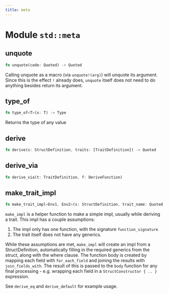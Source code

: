 ```yaml
---
title: meta
---
```


# Module `std::meta`

## unquote

```rust
fn unquote(code: Quoted) -> Quoted
```

Calling unquote as a macro (via `unquote!(arg)`) will unquote
its argument. Since this is the effect `!` already does, `unquote`
itself does not need to do anything besides return its argument.

## type_of

```rust
fn type_of<T>(x: T) -> Type
```

Returns the type of any value

## derive

```rust
fn derive(s: StructDefinition, traits: [TraitDefinition]) -> Quoted
```

## derive_via

```rust
fn derive_via(t: TraitDefinition, f: DeriveFunction)
```

## make_trait_impl

```rust
fn make_trait_impl<Env1, Env2>(s: StructDefinition, trait_name: Quoted, function_signature: Quoted, for_each_field: fn[Env1](Quoted) -> Quoted, join_fields_with: Quoted, body: fn[Env2](Quoted) -> Quoted) -> Quoted
```

`make_impl` is a helper function to make a simple impl, usually while deriving a trait.
This impl has a couple assumptions:
1. The impl only has one function, with the signature `function_signature`
2. The trait itself does not have any generics.

While these assumptions are met, `make_impl` will create an impl from a StructDefinition,
automatically filling in the required generics from the struct, along with the where clause.
The function body is created by mapping each field with `for_each_field` and joining the
results with `join_fields_with`. The result of this is passed to the `body` function for
any final processing - e.g. wrapping each field in a `StructConstructor { .. }` expression.

See `derive_eq` and `derive_default` for example usage.

